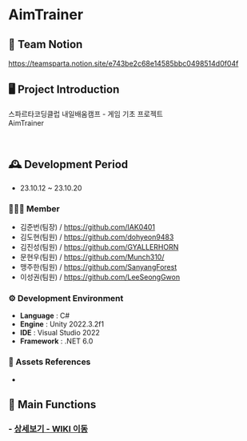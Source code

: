 # AimTrainer

## 🎇 Team Notion

https://teamsparta.notion.site/e743be2c68e14585bbc0498514d0f04f


## 🖥️ Project Introduction
스파르타코딩클럽 내일배움캠프 - 게임 기초 프로젝트
<br> AimTrainer

<br>

## 🕰️ Development Period
* 23.10.12 ~ 23.10.20

### 🧑‍🤝‍🧑 Member
 - 김준번(팀장) / https://github.com/IAK0401
 - 김도현(팀원) / https://github.com/dohyeon9483
 - 김진성(팀원) / https://github.com/GYALLERHORN
 - 문현우(팀원) / https://github.com/Munch310/
 - 맹주한(팀원) / https://github.com/SanyangForest
 - 이성권(팀원) / https://github.com/LeeSeongGwon

### ⚙️ Development Environment
- **Language** : C#
- **Engine** : Unity 2022.3.2f1
- **IDE** : Visual Studio 2022
- **Framework** : .NET 6.0

### 📜 Assets References
- 

## 📌 Main Functions
###  - <a href="" >상세보기 - WIKI 이동</a>


